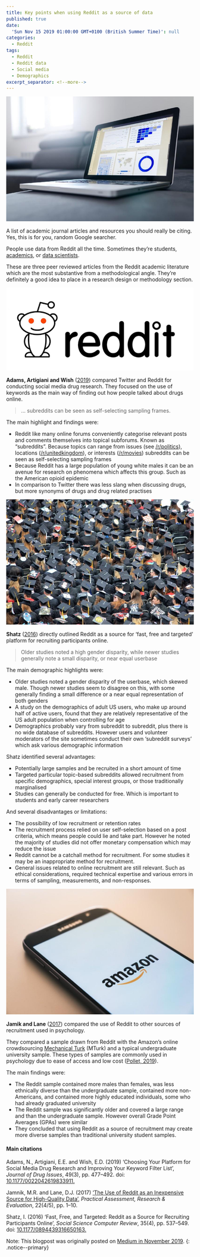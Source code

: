 ```yaml
---
title: Key points when using Reddit as a source of data
published: true
date:
  'Sun Nov 15 2019 01:00:00 GMT+0100 (British Summer Time)': null
categories:
  - Reddit
tags:
  - Reddit
  - Reddit data
  - Social media
  - Demographics
excerpt_separator: <!--more-->
---
```

![](/assets/images/0__1IGIh__ieTi9jOZYa.jpg)

A list of academic journal articles and resources you should really be citing.
Yes, this is for you, random Google searcher.

People use data from Reddit all the time. Sometimes they’re students, [academics](https://medium.com/@naiyanjones/reddit-and-academic-research-aa03f247e310), or [data scientists](https://towardsdatascience.com/a-systematized-literature-review-of-reddit-dd2acbe6ebc4).

These are three peer reviewed articles from the Reddit academic literature which are the most substantive from a methodological angle. They’re definitely a good idea to place in a research design or methodology section.

![](/assets/images/1__6dAXo18vmZ3KiR75TE2XwQ.png)

**Adams, Artigiani and Wish** ([2019](https://journals.sagepub.com/doi/abs/10.1177/0022042619833911)) compared Twitter and Reddit for conducting social media drug research. They focused on the use of keywords as the main way of finding out how people talked about drugs online.

> … subreddits can be seen as self-selecting sampling frames.

The main highlight and findings were:

*   Reddit like many online forums conveniently categorise relevant posts and comments themselves into topical subforums. Known as “subreddits”. Because topics can range from issues (see [/r/politics](https://www.reddit.com/r/politics/)), locations ([/r/unitedkingdom](https://www.reddit.com/r/unitedkingdom/)), or interests ([/r/movies](https://www.reddit.com/r/movies/)) subreddits can be seen as self-selecting sampling frames
*   Because Reddit has a large population of young white males it can be an avenue for research on phenomena which affects this group. Such as the American opioid epidemic
*   In comparison to Twitter there was less slang when discussing drugs, but more synonyms of drugs and drug related practises

![](/assets/images/0__Exgp6zZBuE3mW1vc.jpg)

**Shatz** ([2016](https://journals.sagepub.com/doi/abs/10.1177/0894439316650163?journalCode=ssce)) directly outlined Reddit as a source for ‘fast, free and targeted’ platform for recruiting participants online.

> Older studies noted a high gender disparity, while newer studies generally note a small disparity, or near equal userbase

The main demographic highlights were:

*   Older studies noted a gender disparity of the userbase, which skewed male. Though newer studies seem to disagree on this, with some generally finding a small difference or a near equal representation of both genders
*   A study on the demographics of adult US users, who make up around half of active users, found that they are relatively representative of the US adult population when controlling for age
*   Demographics probably vary from subreddit to subreddit, plus there is no wide database of subreddits. However users and volunteer moderators of the site sometimes conduct their own ‘subreddit surveys’ which ask various demographic information

Shatz identified several advantages:

*   Potentially large samples and be recruited in a short amount of time
*   Targeted particular topic-based subreddits allowed recruitment from specific demographics, special interest groups, or those traditionally marginalised
*   Studies can generally be conducted for free. Which is important to students and early career researchers

And several disadvantages or limitations:

*   The possibility of low recruitment or retention rates
*   The recruitment process relied on user self-selection based on a post criteria, which means people could lie and take part. However he noted the majority of studies did not offer monetary compensation which may reduce the issue
*   Reddit cannot be a catchall method for recruitment. For some studies it may be an inappropriate method for recruitment.
*   General issues related to online recruitment are still relevant. Such as ethical considerations, required technical expertise and various errors in terms of sampling, measurements, and non-responses.

![](/assets/images/0__cf__s0O2Jn8tav3TM.jpg)

**Jamik and Lane** ([2017](https://pareonline.net/getvn.asp?v=22&n=5)) compared the use of Reddit to other sources of recruitment used in psychology.

They compared a sample drawn from Reddit with the Amazon’s online crowdsourcing [Mechanical Turk](https://www.mturk.com/) (MTurk) and a typical undergraduate university sample. These types of samples are commonly used in psychology due to ease of access and low cost ([Pollet, 2019](https://link.springer.com/article/10.1007/s40806-019-00192-2)).

The main findings were:

*   The Reddit sample contained more males than females, was less ethnically diverse than the undergraduate sample, contained more non-Americans, and contained more highly educated individuals, some who had already graduated university
*   The Reddit sample was significantly older and covered a large range and than the undergraduate sample. However overall Grade Point Averages (GPAs) were similar
*   They concluded that using Reddit as a source of recruitment may create more diverse samples than traditional university student samples.

#### Main citations

Adams, N., Artigiani, E.E. and Wish, E.D. (2019) ‘Choosing Your Platform for Social Media Drug Research and Improving Your Keyword Filter List’, _Journal of Drug Issues_, 49(3), pp. 477–492. doi: [10.1177/0022042619833911.](https://journals.sagepub.com/doi/abs/10.1177/0022042619833911)

Jamnik, M.R. and Lane, D.J. (2017) [‘The Use of Reddit as an Inexpensive Source for High-Quality Data’](https://pareonline.net/getvn.asp?v=22&n=5), _Practical Assessment, Research & Evaluation_, 22(4/5), pp. 1–10.

Shatz, I. (2016) ‘Fast, Free, and Targeted: Reddit as a Source for Recruiting Participants Online’, _Social Science Computer Review_, 35(4), pp. 537–549. doi: [10.1177/0894439316650163.](https://journals.sagepub.com/doi/10.1177/0894439316650163)

Note: This blogpost was originally posted on [Medium in November 2019](https://mediun.com/@naiyanjones/key-points-when-using-reddit-as-a-source-of-data-4f943918913f).
{: .notice--primary}
